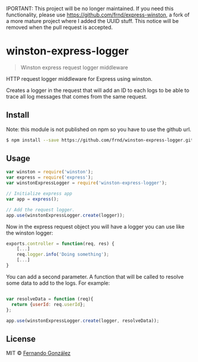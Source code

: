 IPORTANT: This project will be no longer maintained. If you need this functionality, please use https://github.com/frnd/express-winston, a fork of a more mature project where I added the UUID stuff. This notice will be removed when the pull request is accepted.

# winston-express-logger
> Winston express request logger middleware

HTTP request logger middleware for Express using winston.

Creates a logger in the request that will add an ID to each logs to be able to trace
all log messages that comes from the same request.

## Install

Note: this module is not published on npm so you have to use the github url.

```sh
$ npm install --save https://github.com/frnd/winston-express-logger.git
```

## Usage

```js
var winston = require('winston');
var express = require('express');
var winstonExpressLogger = require('winston-express-logger');

// Initialize express app
var app = express();

// Add the request logger.
app.use(winstonExpressLogger.create(logger));
```

Now in the express request object you will have a logger you can use like the winston logger:

```js
exports.controller = function(req, res) {
    [...]
    req.logger.info('Doing something');
    [...]
}
```
You can add a second parameter. A function that will be called to resolve some data to add to the logs. For example:

```js

var resolveData = function (req){
  return {userId: req.userId};
};

app.use(winstonExpressLogger.create(logger, resolveData));
```

## License

MIT © [Fernando González](https://github.com/frnd)
